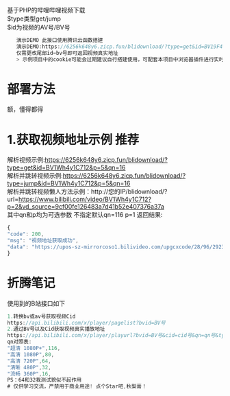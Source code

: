基于PHP的哔哩哔哩视频下载<br>
$type类型get/jump<br>
$id为视频的AV号/BV号<br>

```javascript
   演示DEMO 此接口使用腾讯云函数搭建 
   演示DEMO:https://6256k648y6.zicp.fun/blidownload/?type=get&id=BV19F411Q7f5
   仅需更改尾部id=bv号即可返回视频真实地址
   > 示例项目中的cookie可能会过期建议自行搭建使用，可配套本项目中浏览器插件进行实时更新
```


# 部署方法
> 
额，懂得都得


# 1.获取视频地址示例 推荐
>  
解析视频示例:https://6256k648y6.zicp.fun/blidownload/?type=get&id=BV1Wh4y1C712&p=5&qn=16<br>
解析并跳转视频示例:https://6256k648y6.zicp.fun/blidownload/?type=jump&id=BV1Wh4y1C712&p=5&qn=16<br>
解析并跳转视频懒人方法示例：http://您的IP/blidownload/?url=https://www.bilibili.com/video/BV1Wh4y1C712?p=2&vd_source=9cf00fe126483a7d41b52e407376a37a<br>
其中qn和p均为可选参数 不指定默认qn=116 p=1
返回结果:<br>

```javascript
{
"code": 200,
"msg": "视频地址获取成功",
"data": "https://upos-sz-mirrorcoso1.bilivideo.com/upgcxcode/28/96/292329628/292329628_nb2-1-32.flv?e=ig8euxZM2rNcNbNM7WdVhoMg7wUVhwdEto8g5X10ugNcXBlqNxHxNEVE5XREto8KqJZHUa6m5J0SqE85tZvEuENvNo8g2ENvNo8i8o859r1qXg8xNEVE5XREto8GuFGv2U7SuxI72X6fTr859r1qXg8gNEVE5XREto8z5JZC2X2gkX5L5F1eTX1jkXlsTXHeux_f2o859IB_&uipk=5&nbs=1&deadline=1614334765&gen=playurlv2&os=coso1bv&oi=3729533076&trid=f08874a409264862a24795c07d0a5cccu&platform=pc&upsig=b2ab93c04ef89db92a4fec2103cf787e&uparams=e,uipk,nbs,deadline,gen,os,oi,trid,platform&mid=0&orderid=0,3&agrr=1&logo=80000000"
}
```

# 折腾笔记

使用到的B站接口如下<br>

```javascript
1.转换bv或av号获取视频Cid
https://api.bilibili.com/x/player/pagelist?bvid=BV号
2.通过BV号以及Cid获取视频真实播放地址
https://api.bilibili.com/x/player/playurl?bvid=BV号&cid=cid号&qn=qn号&type=&otype=json&platform=html5&high_quality=1
qn对照表:
"超清 1080P+",116,
"高清 1080P",80,
"高清 720P",64,
"清晰 480P",32,
"流畅 360P",16,
PS：64和32我测试貌似不起作用
# 仅供学习交流，严禁用于商业用途! 点个Star吧,秋梨膏！

